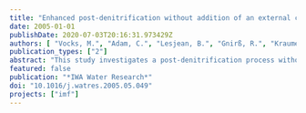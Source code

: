 ```yaml
---
title: "Enhanced post-denitrification without addition of an external carbon source in membrane bioreactors"
date: 2005-01-01
publishDate: 2020-07-03T20:16:31.973429Z
authors: [ "Vocks, M.", "Adam, C.", "Lesjean, B.", "Gnirß, R.", "Kraume, M." ]
publication_types: ["2"]
abstract: "This study investigates a post-denitrification process without the addition of an external carbon source combined with an enhanced biological phosphorus removal (EBPR) in a membrane bioreactor (MBR). Three trial plants, with two different process configurations, were operated on two different sites, and a variety of accompanying batch tests were conducted. It was shown that even without dosing of an external carbon source, denitrification rates (DNR) much above endogenous rates could be obtained in post-denitrification systems. Furthermore, the anaerobic reactor located a head of the process had a positive impact on the DNR. Given these surprising results, the project team decided to identify the carbon source used by the microorganisms in the postdenitrification process. Batch tests could demonstrate that lysis products do not play a major role as a C-source for postdenitrification. The following hypothesis was proposed to explain the observations: the glycogen, internally stored by the substrate accumulating bacteria, if anaerobic conditions are followed by aerobic conditions could act as carbon source for denitrification in post-denitrification system. First exploratory batch tests, where the glycogen evolution was monitored, corroborate this"
featured: false
publication: "*IWA Water Research*"
doi: "10.1016/j.watres.2005.05.049"
projects: ["imf"]
---
```


